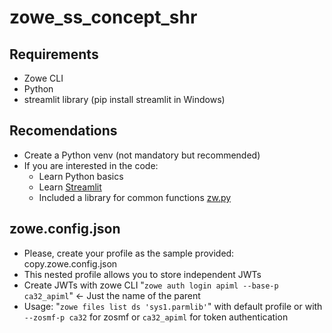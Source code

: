 # zowe_ss_concept_shr
  
## Requirements
- Zowe CLI
- Python
- streamlit library (pip install streamlit in Windows)

## Recomendations
- Create a Python venv (not mandatory but recommended)
- If you are interested in the code:
  - Learn Python basics
  - Learn [Streamlit](https://streamlit.io/)
  - Included a library for common functions [zw.py](./zw.py)

## zowe.config.json
- Please, create your profile as the sample provided: copy.zowe.config.json
- This nested profile allows you to store independent JWTs
- Create JWTs with zowe CLI "`zowe auth login apiml --base-p ca32_apiml`" <- Just the name of the parent
- Usage: "`zowe files list ds 'sys1.parmlib'`" with default profile or with `--zosmf-p ca32` for zosmf or `ca32_apiml` for token authentication


 